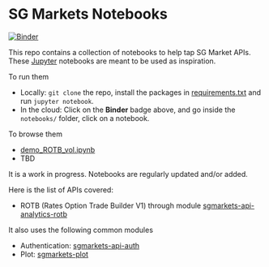 # SG Markets Notebooks

[![Binder](https://mybinder.org/badge.svg)](https://mybinder.org/v2/gh/sgmarkets/sgmarkets-notebooks/master)

This repo contains a collection of notebooks to help tap SG Market APIs.  
These [Jupyter](http://jupyter.org/) notebooks are meant to be used as inspiration.  

To run them
+ Locally: `git clone` the repo, install the packages in [requirements.txt]() and run `jupyter notebook`.
+ In the cloud: Click on the **Binder** badge above, and go inside the `notebooks/` folder, click on a notebook.  

To browse them
+ [demo_ROTB_vol.ipynb](http://nbviewer.jupyter.org/urls/gitlab.com/sgmarkets/sgmarkets-notebooks/raw/master/notebooks/demo_ROTB_vol.ipynb)
+ TBD

It is a work in progress. Notebooks are regularly updated and/or added.  

Here is the list of APIs covered:
+ ROTB (Rates Option Trade Builder V1) through module [sgmarkets-api-analytics-rotb](https://gitlab.com/sgmarkets/sgmarkets-api-analytics-rotb)


It also uses the following common modules
+ Authentication: [sgmarkets-api-auth](https://gitlab.com/sgmarkets/sgmarkets-api-auth)
+ Plot: [sgmarkets-plot](https://gitlab.com/sgmarkets/sgmarkets-plot)
